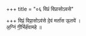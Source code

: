 +++
title = "०६ विप्रं विप्रासोऽवसे"

+++
विप्रं॒ विप्रा॒सोऽव॑से दे॒वं मर्ता॑स ऊ॒तये॑ ।  
अ॒ग्निं गी॒र्भिर्ह॑वामहे ॥